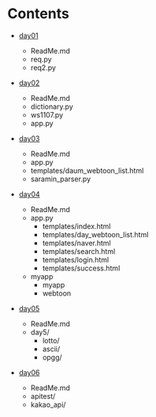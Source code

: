 # Contents

* [day01](/day01)
  * ReadMe.md
  * req.py
  * req2.py

* [day02](/day02)
  * ReadMe.md
  * dictionary.py
  * ws1107.py
  * app.py

* [day03](/day03)
  * ReadMe.md
  * app.py
  * templates/daum_webtoon_list.html
  * saramin_parser.py

* [day04](/day04)
  * ReadMe.md
  * app.py
    * templates/index.html
    * templates/day_webtoon_list.html
    * templates/naver.html
    * templates/search.html
    * templates/login.html
    * templates/success.html
  * myapp
    * myapp
    * webtoon

* [day05](/day05)
  * ReadMe.md
  * day5/
    * lotto/
    * ascii/
    * opgg/
  
* [day06](/day06)
  * ReadMe.md
  * apitest/
  * kakao_api/
